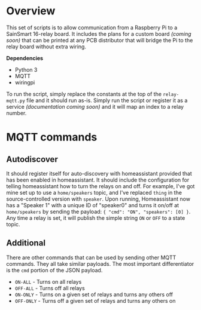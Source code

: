 # Overview

This set of scripts is to allow communication from a Raspberry Pi to a SainSmart 16-relay board. 
It includes the plans for a custom board _(coming soon)_ that can be printed at any PCB distributor that will
bridge the Pi to the relay board without extra wiring.

**Dependencies**  
 - Python 3
 - MQTT
 - wiringpi

To run the script, simply replace the constants at the top of the `relay-mqtt.py` file and it should run as-is. Simply run the script or register it as a service _(documentation coming soon)_ and it will map an index to a relay number.

# MQTT commands

## Autodiscover

It should register itself for auto-discovery with homeassistant provided that has been enabled in homeassistant. It should include the configuration for telling homeassistant how to turn the relays on and off. For example, I've got mine set up to use a `home/speakers` topic, and I've replaced `thing` in the source-controlled version with `speaker`. Upon running, Homeassistant now has a "Speaker 1" with a unique ID of "speaker0" and turns it on/off at `home/speakers` by sending the payload: `{ "cmd": "ON", "speakers": [0] }`. Any time a relay is set, it will publish the simple string `ON` or `OFF` to a state topic.

## Additional

There are other commands that can be used by sending other MQTT commands. They all take similar payloads. The most important differentiator is the `cmd` portion of the JSON payload.

 - `ON-ALL` - Turns on all relays
 - `OFF-ALL` - Turns off all relays
 - `ON-ONLY` - Turns on a given set of relays and turns any others off
 - `OFF-ONLY` - Turns off a given set of relays and turns any others on

